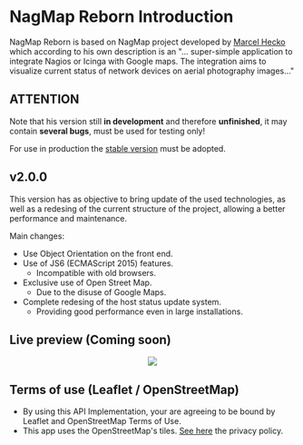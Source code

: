 # NagMap Reborn Introduction
NagMap Reborn is based on NagMap project developed by [Marcel Hecko](https://github.com/hecko) which according to his own description is an "... super-simple application to integrate Nagios or Icinga with Google maps. The integration aims to visualize current status of network devices on aerial photography images..."

## ATTENTION
Note that his version still **in development** and therefore **unfinished**, it may contain **several bugs**, must be used for testing only!

For use in production the [stable version](https://github.com/jocafamaka/nagmapReborn/releases/tag/v1.6.4) must be adopted.

## v2.0.0
This version has as objective to bring update of the used technologies, as well as a redesing of the current structure of the project, allowing a better performance and maintenance.

Main changes:
* Use Object Orientation on the front end.
* Use of JS6 (ECMAScript 2015) features.
  * Incompatible with old browsers.
* Exclusive use of Open Street Map.
  * Due to the disuse of Google Maps.
* Complete redesing of the host status update system.
  * Providing good performance even in large installations.

## Live preview (Coming soon)
<p align="center"> 
  <kbd>
    <img src="https://i.imgur.com/4igZSkB.gif">
  </kbd>
</p>

## Terms of use (Leaflet / OpenStreetMap)
* By using this API Implementation, your are agreeing to be bound by Leaflet and OpenStreetMap Terms of Use.
* This app uses the OpenStreetMap's tiles. [See here](https://wiki.osmfoundation.org/wiki/Privacy_Policy) the privacy policy.
